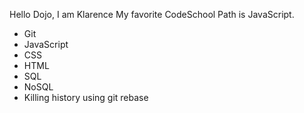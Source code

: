 Hello Dojo, I am Klarence
My favorite CodeSchool Path is JavaScript.
* Git
* JavaScript
* CSS
* HTML
* SQL
* NoSQL
* Killing history using git rebase
